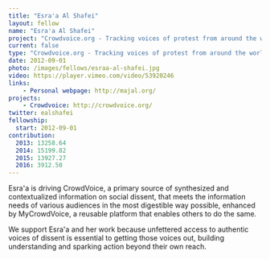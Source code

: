 ```yaml
---
title: "Esra'a Al Shafei"
layout: fellow
name: "Esra'a Al Shafei"
project: "Crowdvoice.org - Tracking voices of protest from around the world"
current: false
type: "Crowdvoice.org - Tracking voices of protest from around the world"
date: 2012-09-01
photo: /images/fellows/esraa-al-shafei.jpg
video: https://player.vimeo.com/video/53920246
links:
    - Personal webpage: http://majal.org/
projects:
    - Crowdvoice: http://crowdvoice.org/
twitter: ealshafei
fellowship:
  start: 2012-09-01
contribution:
  2013: 13258.64
  2014: 15199.82
  2015: 13927.27
  2016: 3912.50
---
```


Esra'a is driving CrowdVoice, a primary source of synthesized and contextualized information on social dissent, that meets the information needs of various audiences in the most digestible way possible, enhanced by MyCrowdVoice, a reusable platform that enables others to do the same.

We support Esra'a and her work because unfettered access to authentic voices of dissent is essential to getting those voices out, building understanding and sparking action beyond their own reach.

